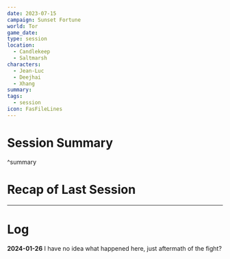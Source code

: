 ```yaml
---
date: 2023-07-15
campaign: Sunset Fortune
world: Tor
game_date: 
type: session
location:
  - Candlekeep
  - Saltmarsh
characters:
  - Jean-Luc
  - Deejhai
  - Xhang
summary: 
tags:
  - session
icon: FasFileLines
---
```

# Session Summary

^summary
# Recap of Last Session

---
# Log
**2024-01-26** 
I have no idea what happened here, just aftermath of the fight?